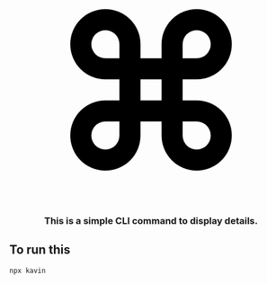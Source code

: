 <p align="center">
  <svg fill="#000000" width="400px" height="400px" viewBox="0 0 256 256" id="Flat" xmlns="http://www.w3.org/2000/svg">
  <path d="M180,140H164V116h16a40,40,0,1,0-40-40V92H116V76a40,40,0,1,0-40,40H92v24H76a40,40,0,1,0,40,40V164h24v16a40,40,0,1,0,40-40ZM164,76a16,16,0,1,1,16,16H164ZM60,76a16,16,0,0,1,32,0V92H76A16.01833,16.01833,0,0,1,60,76ZM92,180a16,16,0,1,1-16-16H92Zm24-64h24v24H116Zm64,80a16.01833,16.01833,0,0,1-16-16V164h16a16,16,0,0,1,0,32Z"/>
</svg>

<h3 align="center">This is a simple CLI command to display details.</h3>
</p>




## To run this

```bash
npx kavin
```
